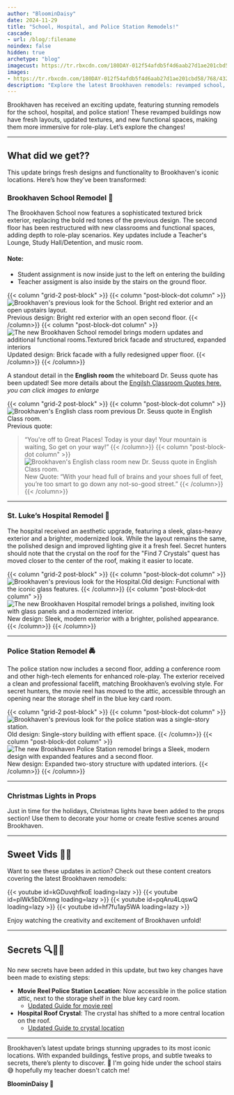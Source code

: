 ```yaml
---
author: "BloominDaisy"
date: 2024-11-29
title: "School, Hospital, and Police Station Remodels!"
cascade:
- url: /blog/:filename
noindex: false
hidden: true
archetype: "blog"
imagecust: https://tr.rbxcdn.com/180DAY-012f54afdb5f4d6aab27d1ae201cbd58/768/432/Image/Png/noFilter
images:
- https://tr.rbxcdn.com/180DAY-012f54afdb5f4d6aab27d1ae201cbd58/768/432/Image/Png/noFilter
description: "Explore the latest Brookhaven remodels: revamped school, hospital, and police station with exciting updates."
---
```


Brookhaven has received an exciting update, featuring stunning remodels for the school, hospital, and police station! These revamped buildings now have fresh layouts, updated textures, and new functional spaces, making them more immersive for role-play. Let’s explore the changes!

---

## What did we get??

This update brings fresh designs and functionality to Brookhaven's iconic locations. Here’s how they’ve been transformed:

### Brookhaven School Remodel :school:

The Brookhaven School now features a sophisticated textured brick exterior, replacing the bold red tones of the previous design. The second floor has been restructured with new classrooms and functional spaces, adding depth to role-play scenarios. Key updates include a Teacher's Lounge, Study Hall/Detention, and music room.

#### Note:
- Student assignment is now inside just to the left on entering the building
- Teacher assigment is also inside by the stairs on the ground floor.

{{< column "grid-2 post-block" >}}
{{< column "post-block-dot column" >}}
![Brookhaven's previous look for the School. Bright red exterior and an open upstairs layout.](/images/maps/school.jpg)Previous design: Bright red exterior with an open second floor.
{{< /column>}}
{{< column "post-block-dot column" >}}
![The new Brookhaven School remodel brings modern updates and additional functional rooms.Textured brick facade and structured, expanded interiors](/images/maps/school_remodeled_2024.webp)Updated design: Brick facade with a fully redesigned upper floor.
{{< /column>}}
{{< /column>}}

A standout detail in the **English room** the whiteboard Dr. Seuss quote has been updated! See more details about the [Engilsh Classroom Quotes here.](/casebook/interesting/english_class_quotes) _you can click images to enlarge_

{{< column "grid-2 post-block" >}}
{{< column "post-block-dot column" >}}
![Brookhaven's English class room previous Dr. Seuss quote in English Class room.](/images/bh/youre_off_to_great_places_english_class_quote.jpg)Previous quote: 
> “You're off to Great Places! Today is your day! Your mountain is waiting, So get on your way!”
{{< /column>}}
{{< column "post-block-dot column" >}}
![Brookhaven's English class room new Dr. Seuss quote in English Class room.](/images/bh/youre_too_smart_english_class_quote.webp)New Quote: 
> “With your head full of brains and your shoes full of feet, you’re too smart to go down any not-so-good street.”
{{< /column>}}
{{< /column>}}


---

### St. Luke’s Hospital Remodel :hospital:

The hospital received an aesthetic upgrade, featuring a sleek, glass-heavy exterior and a brighter, modernized look. While the layout remains the same, the polished design and improved lighting give it a fresh feel. Secret hunters should note that the crystal on the roof for the "Find 7 Crystals" quest has moved closer to the center of the roof, making it easier to locate.

{{< column "grid-2 post-block" >}}
{{< column "post-block-dot column" >}}
![Brookhaven's previous look for the Hospital.](/images/maps/hospital.jpg)Old design: Functional with the iconic glass features.
{{< /column>}}
{{< column "post-block-dot column" >}}
![The new Brookhaven Hospital remodel brings a polished, inviting look with glass panels and a modernized interior.](/images/maps/hospital_remodeled_2024.webp)New design: Sleek, modern exterior with a brighter, polished appearance.
{{< /column>}}
{{< /column>}}

---

### Police Station Remodel 🚔

The police station now includes a second floor, adding a conference room and other high-tech elements for enhanced role-play. The exterior received a clean and professional facelift, matching Brookhaven’s evolving style. For secret hunters, the movie reel has moved to the attic, accessible through an opening near the storage shelf in the blue key card room.

{{< column "grid-2 post-block" >}}
{{< column "post-block-dot column" >}}
![Brookhaven's previous look for the police station was a single-story station.](/images/maps/police.jpg)Old design: Single-story building with effient space.
{{< /column>}}
{{< column "post-block-dot column" >}}
![The new Brookhaven Police Station remodel brings a Sleek, modern design with expanded features and a second floor.](/images/maps/police_station_remodeled_2024.webp)New design: Expanded two-story structure with updated interiors.
{{< /column>}}
{{< /column>}}

---

### Christmas Lights in Props

Just in time for the holidays, Christmas lights have been added to the props section! Use them to decorate your home or create festive scenes around Brookhaven.

---

## Sweet Vids 🎥✨
Want to see these updates in action? Check out these content creators covering the latest Brookhaven remodels:

<div class="grid-2 post-vid-dot">
{{< youtube id=kGDuvqhfkoE loading=lazy >}}
{{< youtube id=plWk5bDXmng loading=lazy >}}
{{< youtube id=pqAru4LqswQ loading=lazy >}}
{{< youtube id=hf7fu1ay5WA loading=lazy >}}
</div>

Enjoy watching the creativity and excitement of Brookhaven unfold!

---

## Secrets 🔍🕵️‍♂️

No new secrets have been added in this update, but two key changes have been made to existing steps:  
- **Movie Reel Police Station Location**: Now accessible in the police station attic, next to the storage shelf in the blue key card room. 
    - [Updated Guide for movie reel](/casebook/movie_codes/#police-station-code)
- **Hospital Roof Crystal**: The crystal has shifted to a more central location on the roof. 
    - [Updated Guide to crystal location](/map/crystals/hospital/)

---

Brookhaven’s latest update brings stunning upgrades to its most iconic locations. With expanded buildings, festive props, and subtle tweaks to secrets, there’s plenty to discover. :eyes: I'm going hide under the school stairs :sweat_smile: hopefully my teacher doesn't catch me!

**BloominDaisy 💜**
